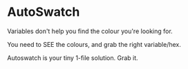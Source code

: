 # AutoSwatch

Variables don't help you find the colour you're looking for.

You need to SEE the colours, and grab the right variable/hex.

Autoswatch is your tiny 1-file solution. Grab it.
